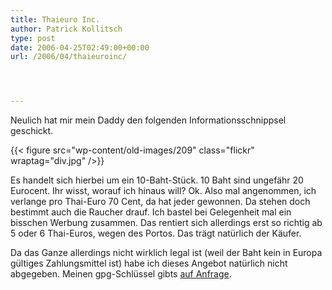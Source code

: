 ```yaml
---
title: Thaieuro Inc.
author: Patrick Kollitsch
type: post
date: 2006-04-25T02:49:00+00:00
url: /2006/04/thaieuroinc/




---
```

Neulich hat mir mein Daddy den folgenden Informationsschnippsel geschickt.

{{< figure src="wp-content/old-images/209" class="flickr" wraptag="div.jpg" />}}

Es handelt sich hierbei um ein 10-Baht-Stück. 10 Baht sind ungefähr 20 Eurocent. Ihr wisst, worauf ich hinaus will? Ok. Also mal angenommen, ich verlange pro Thai-Euro 70 Cent, da hat jeder gewonnen. Da stehen doch bestimmt auch die Raucher drauf. Ich bastel bei Gelegenheit mal ein bisschen Werbung zusammen. Das rentiert sich allerdings erst so richtig ab 5 oder 6 Thai-Euros, wegen des Portos. Das trägt natürlich der Käufer.

Da das Ganze allerdings nicht wirklich legal ist (weil der Baht kein in Europa gültiges Zahlungsmittel ist) habe ich dieses Angebot natürlich nicht abgegeben. Meinen gpg-Schlüssel gibts [auf Anfrage][1].

 [1]: http://kollitsch.de/
